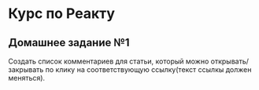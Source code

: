 # Курс по Реакту

## Домашнее задание №1
Создать список комментариев для статьи, который можно открывать/закрывать по клику на соответствующую ссылку(текст ссылкы должен меняться).